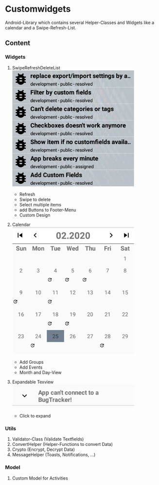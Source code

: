 # Customwidgets

Android-Library which contains several Helper-Classes and Widgets like a calendar and a Swipe-Refresh-List.

## Content

### Widgets
  1. SwipeRefreshDeleteList<br/>
    <img src="https://raw.githubusercontent.com/domjos1994/Customwidgets/master/images/swiperefreshdeletelist.png" title="SwipeRefreshDeleteList" width="400"/>
      - Refresh
      - Swipe to delete
      - Select multiple items
      - add Buttons to Footer-Menu
      - Custom Design
     
  2. Calendar<br/>
     <img src="https://raw.githubusercontent.com/domjos1994/Customwidgets/master/images/calendar.png" title="SwipeRefreshDeleteList" width="400"/>
     - Add Groups
     - Add Events
     - Month and Day-View
  3. Expandable Texview<br/>
      <img src="https://raw.githubusercontent.com/domjos1994/Customwidgets/master/images/expandabletextview.png" title="SwipeRefreshDeleteList" width="400"/>
      - Click to expand
      
### Utils
  1. Validator-Class (Validate Textfields)
  2. ConvertHelper (Helper-Functions to convert Data)
  3. Crypto (Encrypt, Decrypt Data)
  4. MessageHelper (Toasts, Notifications, ...)
  
### Model
  1. Custom Model for Activities
